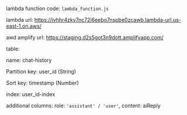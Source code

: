 lambda function code: `lambda_function.js`

lambda url: https://ivhhr4zky7nc72i6eebo7nspbe0zcawb.lambda-url.us-east-1.on.aws/

awd amplify url: https://staging.d2s5got3n9dott.amplifyapp.com/

table:

name: chat-history

Partition key: user_id (String)

Sort key: timestamp (Number)

index: user_id-index

additional columns: role: `'assistant' / 'user'`, content: aiReply